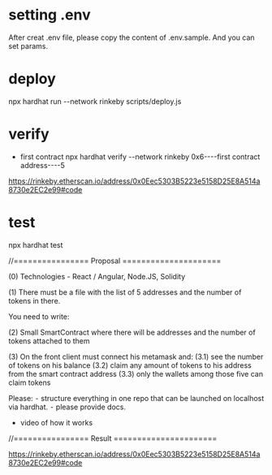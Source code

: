 # setting .env
After creat .env file, please copy the content of .env.sample.
And you can set params.


# deploy
 npx hardhat run  --network rinkeby scripts/deploy.js

# verify
- first contract
 npx hardhat verify --network rinkeby 0x6----first contract address----5

 https://rinkeby.etherscan.io/address/0x0Eec5303B5223e5158D25E8A514a8730e2EC2e99#code

# test
npx hardhat test


//================ Proposal =====================

(0) Technologies - React / Angular, Node.JS, Solidity

(1) There must be a file with the list of 5 addresses and the number of tokens in there.

You need to write:

(2) Small SmartContract where there will be addresses and the number of tokens attached to them

(3) On the front client must connect his metamask and:
(3.1) see the number of tokens on his balance
(3.2) claim any amount of tokens to his address from the smart contract address
(3.3) only the wallets among those five can claim tokens

Please:
 ⁃ structure everything in one repo that can be launched on localhost via hardhat.
 ⁃ please provide docs.

- video of how it works



//================ Result ======================

https://rinkeby.etherscan.io/address/0x0Eec5303B5223e5158D25E8A514a8730e2EC2e99#code

